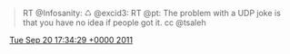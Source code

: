 > RT @Infosanity: ♺ @excid3: RT @pt: The problem with a UDP joke is that you have no idea if people got it\. cc @tsaleh

<img src="../../media/tweet.ico" width="12" /> [Tue Sep 20 17:34:29 +0000 2011](https://twitter.com/DromerDenker/status/116203590531547137)
